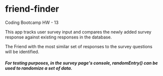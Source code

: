 # friend-finder
Coding Bootcamp HW - 13

This app tracks user survey input and compares the newly added survey response against existing responses in the database.

The Friend with the most similar set of responses to the survey questions will be identified.

##### For testing purposes, in the survey page's console, randomEntry() can be used to randomize a set of data.